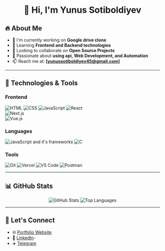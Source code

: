 <h1 align="center">👋 Hi, I'm Yunus Sotiboldiyev</h1>


## 🔥 About Me

- 🔭 I'm currently working on **Google drive clone**
- 🌱 Learning **Frontend and Backend technologies**
- 👯 Looking to collaborate on **Open Source Projects**
- 🚀 Passionate about **using api, Web Development, and Automation**
- 📫 Reach me at: **[yunussotiboldiyev45@gmail.com]**

---

## 🚀 Technologies & Tools

### Frontend  
![HTML](https://img.shields.io/badge/-HTML-orange?style=for-the-badge&logo=html5&logoColor=white)
![CSS](https://img.shields.io/badge/-CSS-blue?style=for-the-badge&logo=css3&logoColor=white)
![JavaScript](https://img.shields.io/badge/-JavaScript-yellow?style=for-the-badge&logo=javascript&logoColor=white)
![React](https://img.shields.io/badge/-React-blue?style=for-the-badge&logo=react)  
![Next.js](https://img.shields.io/badge/-Next.js-black?style=for-the-badge&logo=next.js&logoColor=white)  
![Vue.js](https://img.shields.io/badge/-Vue.js-4FC08D?style=for-the-badge&logo=vue.js&logoColor=white)  

### Languages  
![JavaScript](https://img.shields.io/badge/-JavaScript-yellow?style=for-the-badge&logo=javascript&logoColor=white) and it's frameworks
![C](https://img.shields.io/badge/-C++-blue?style=for-the-badge&logo=cplusplus)

### Tools  
![Git](https://img.shields.io/badge/-Git-red?style=for-the-badge&logo=git&logoColor=white)
![Vercel](https://img.shields.io/badge/-Vercel-black?style=for-the-badge&logo=vercel&logoColor=white)
![VS Code](https://img.shields.io/badge/-VS%20Code-blue?style=for-the-badge&logo=visualstudiocode)
![Postman](https://img.shields.io/badge/-Postman-orange?style=for-the-badge&logo=postman&logoColor=white)

---

## 📊 GitHub Stats  

<p align="center">
  <img src="https://github-readme-stats.vercel.app/api?username=YunusSotiboldiyev&show_icons=true&theme=radical" alt="GitHub Stats">
  <img src="https://github-readme-stats.vercel.app/api/top-langs/?username=YunusSotiboldiyev&layout=compact&theme=radical" alt="Top Languages">
</p>


---

## 🔗 Let's Connect

- 🌐 [Portfolio Website](https://yourwebsite.com)
- 💼 [LinkedIn]([https://linkedin.com/in/yourhandle](https://www.linkedin.com/in/yunus-sotiboldiyev-328514306/))-
- ✈️ [Telegram](https://t.me/yunuss_09)  


